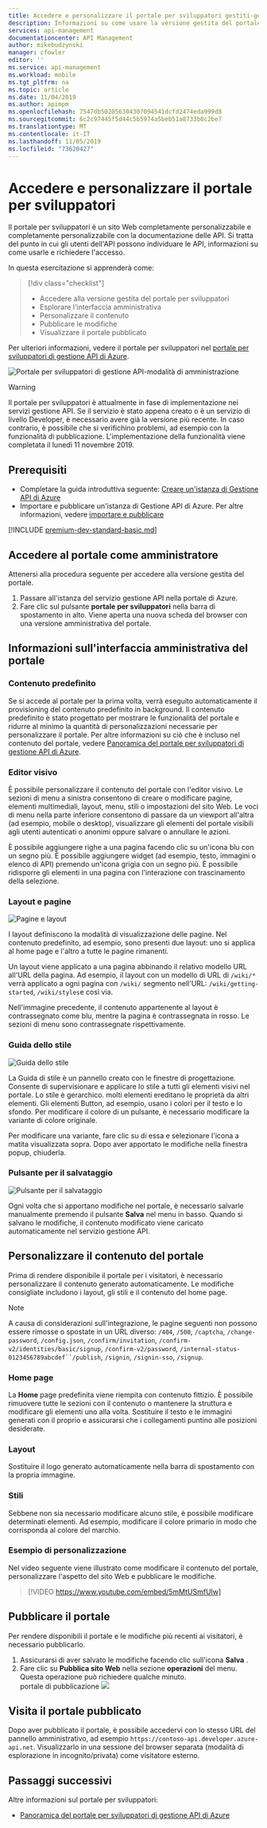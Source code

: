 ```yaml
---
title: Accedere e personalizzare il portale per sviluppatori gestiti-gestione API di Azure | Microsoft Docs
description: Informazioni su come usare la versione gestita del portale per sviluppatori in gestione API.
services: api-management
documentationcenter: API Management
author: mikebudzynski
manager: cfowler
editor: ''
ms.service: api-management
ms.workload: mobile
ms.tgt_pltfrm: na
ms.topic: article
ms.date: 11/04/2019
ms.author: apimpm
ms.openlocfilehash: 7547db502056304307094541dcfd2474eda999d8
ms.sourcegitcommit: 6c2c97445f5d44c5b5974a5beb51a8733b0c2be7
ms.translationtype: MT
ms.contentlocale: it-IT
ms.lasthandoff: 11/05/2019
ms.locfileid: "73620427"
---
```

# <a name="access-and-customize-developer-portal"></a>Accedere e personalizzare il portale per sviluppatori

Il portale per sviluppatori è un sito Web completamente personalizzabile e completamente personalizzabile con la documentazione delle API. Si tratta del punto in cui gli utenti dell'API possono individuare le API, informazioni su come usarle e richiedere l'accesso.

In questa esercitazione si apprenderà come:

> [!div class="checklist"]
> * Accedere alla versione gestita del portale per sviluppatori
> * Esplorare l'interfaccia amministrativa
> * Personalizzare il contenuto
> * Pubblicare le modifiche
> * Visualizzare il portale pubblicato

Per ulteriori informazioni, vedere il portale per sviluppatori nel [portale per sviluppatori di gestione API di Azure](api-management-howto-developer-portal.md).

![Portale per sviluppatori di gestione API-modalità di amministrazione](media/api-management-howto-developer-portal-customize/cover.png)

> [!WARNING]
> Il portale per sviluppatori è attualmente in fase di implementazione nei servizi gestione API.
> Se il servizio è stato appena creato o è un servizio di livello Developer, è necessario avere già la versione più recente. In caso contrario, è possibile che si verifichino problemi, ad esempio con la funzionalità di pubblicazione. L'implementazione della funzionalità viene completata il lunedì 11 novembre 2019. 

## <a name="prerequisites"></a>Prerequisiti

- Completare la guida introduttiva seguente: [Creare un'istanza di Gestione API di Azure](get-started-create-service-instance.md)
- Importare e pubblicare un'istanza di Gestione API di Azure. Per altre informazioni, vedere [importare e pubblicare](import-and-publish.md)

[!INCLUDE [premium-dev-standard-basic.md](../../includes/api-management-availability-premium-dev-standard-basic.md)]

## <a name="access-the-portal-as-an-administrator"></a>Accedere al portale come amministratore

Attenersi alla procedura seguente per accedere alla versione gestita del portale.

1. Passare all'istanza del servizio gestione API nella portale di Azure.
1. Fare clic sul pulsante **portale per sviluppatori** nella barra di spostamento in alto. Viene aperta una nuova scheda del browser con una versione amministrativa del portale.

## <a name="understand-the-portals-administrative-interface"></a>Informazioni sull'interfaccia amministrativa del portale

### <a name="default-content"></a>Contenuto predefinito 

Se si accede al portale per la prima volta, verrà eseguito automaticamente il provisioning del contenuto predefinito in background. Il contenuto predefinito è stato progettato per mostrare le funzionalità del portale e ridurre al minimo la quantità di personalizzazioni necessarie per personalizzare il portale. Per altre informazioni su ciò che è incluso nel contenuto del portale, vedere [Panoramica del portale per sviluppatori di gestione API di Azure](api-management-howto-developer-portal.md).

### <a name="visual-editor"></a>Editor visivo

È possibile personalizzare il contenuto del portale con l'editor visivo. Le sezioni di menu a sinistra consentono di creare o modificare pagine, elementi multimediali, layout, menu, stili o impostazioni del sito Web. Le voci di menu nella parte inferiore consentono di passare da un viewport all'altra (ad esempio, mobile o desktop), visualizzare gli elementi del portale visibili agli utenti autenticati o anonimi oppure salvare o annullare le azioni.

È possibile aggiungere righe a una pagina facendo clic su un'icona blu con un segno più. È possibile aggiungere widget (ad esempio, testo, immagini o elenco di API) premendo un'icona grigia con un segno più. È possibile ridisporre gli elementi in una pagina con l'interazione con trascinamento della selezione. 

### <a name="layouts-and-pages"></a>Layout e pagine

![Pagine e layout](media/api-management-howto-developer-portal-customize/pages-layouts.png)

I layout definiscono la modalità di visualizzazione delle pagine. Nel contenuto predefinito, ad esempio, sono presenti due layout: uno si applica al home page e l'altro a tutte le pagine rimanenti.

Un layout viene applicato a una pagina abbinando il relativo modello URL all'URL della pagina. Ad esempio, il layout con un modello di URL di `/wiki/*` verrà applicato a ogni pagina con `/wiki/` segmento nell'URL: `/wiki/getting-started`, `/wiki/styles`e così via.

Nell'immagine precedente, il contenuto appartenente al layout è contrassegnato come blu, mentre la pagina è contrassegnata in rosso. Le sezioni di menu sono contrassegnate rispettivamente.

### <a name="styling-guide"></a>Guida dello stile

![Guida dello stile](media/api-management-howto-developer-portal-customize/styling-guide.png)

La Guida di stile è un pannello creato con le finestre di progettazione. Consente di supervisionare e applicare lo stile a tutti gli elementi visivi nel portale. Lo stile è gerarchico. molti elementi ereditano le proprietà da altri elementi. Gli elementi Button, ad esempio, usano i colori per il testo e lo sfondo. Per modificare il colore di un pulsante, è necessario modificare la variante di colore originale.

Per modificare una variante, fare clic su di essa e selezionare l'icona a matita visualizzata sopra. Dopo aver apportato le modifiche nella finestra popup, chiuderla.

### <a name="save-button"></a>Pulsante per il salvataggio

![Pulsante per il salvataggio](media/api-management-howto-developer-portal-customize/save-button.png)

Ogni volta che si apportano modifiche nel portale, è necessario salvarle manualmente premendo il pulsante **Salva** nel menu in basso. Quando si salvano le modifiche, il contenuto modificato viene caricato automaticamente nel servizio gestione API.

## <a name="customize-the-portals-content"></a>Personalizzare il contenuto del portale

Prima di rendere disponibile il portale per i visitatori, è necessario personalizzare il contenuto generato automaticamente. Le modifiche consigliate includono i layout, gli stili e il contenuto del home page.

> [!NOTE]
> A causa di considerazioni sull'integrazione, le pagine seguenti non possono essere rimosse o spostate in un URL diverso: `/404`, `/500`, `/captcha`, `/change-password`, `/config.json`, `/confirm/invitation`, `/confirm-v2/identities/basic/signup`, `/confirm-v2/password`, `/internal-status-0123456789abcdef``/publish`, `/signin`, `/signin-sso`, `/signup`.

### <a name="home-page"></a>Home page

La **Home** page predefinita viene riempita con contenuto fittizio. È possibile rimuovere tutte le sezioni con il contenuto o mantenere la struttura e modificare gli elementi uno alla volta. Sostituire il testo e le immagini generati con il proprio e assicurarsi che i collegamenti puntino alle posizioni desiderate.

### <a name="layouts"></a>Layout

Sostituire il logo generato automaticamente nella barra di spostamento con la propria immagine.

### <a name="styling"></a>Stili

Sebbene non sia necessario modificare alcuno stile, è possibile modificare determinati elementi. Ad esempio, modificare il colore primario in modo che corrisponda al colore del marchio.

### <a name="customization-example"></a>Esempio di personalizzazione

Nel video seguente viene illustrato come modificare il contenuto del portale, personalizzare l'aspetto del sito Web e pubblicare le modifiche.

> [!VIDEO https://www.youtube.com/embed/5mMtUSmfUlw]

## <a name="publish-the-portal"></a>Pubblicare il portale

Per rendere disponibili il portale e le modifiche più recenti ai visitatori, è necessario pubblicarlo.

1. Assicurarsi di aver salvato le modifiche facendo clic sull'icona **Salva** .
1. Fare clic su **Pubblica sito Web** nella sezione **operazioni** del menu. Questa operazione può richiedere qualche minuto.  
    portale di pubblicazione ![](media/api-management-howto-developer-portal-customize/publish-portal.png)

## <a name="visit-the-published-portal"></a>Visita il portale pubblicato

Dopo aver pubblicato il portale, è possibile accedervi con lo stesso URL del pannello amministrativo, ad esempio `https://contoso-api.developer.azure-api.net`. Visualizzarlo in una sessione del browser separata (modalità di esplorazione in incognito/privata) come visitatore esterno.

## <a name="next-steps"></a>Passaggi successivi

Altre informazioni sul portale per sviluppatori:

- [Panoramica del portale per sviluppatori di gestione API di Azure](api-management-howto-developer-portal.md)
